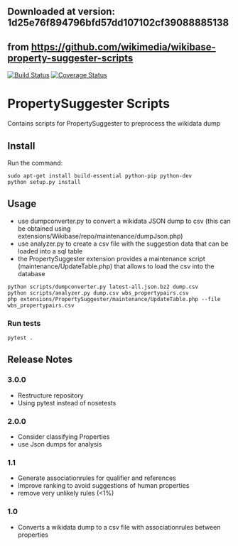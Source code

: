 ## Downloaded at version: 1d25e76f894796bfd57dd107102cf39088885138
## from https://github.com/wikimedia/wikibase-property-suggester-scripts


[![Build Status](https://travis-ci.org/wikimedia/wikibase-property-suggester-scripts.svg?branch=master)](https://travis-ci.org/wikimedia/wikibase-property-suggester-scripts)
[![Coverage Status](https://coveralls.io/repos/github/wikimedia/wikibase-property-suggester-scripts/badge.svg?branch=master)](https://coveralls.io/github/wikimedia/wikibase-property-suggester-scripts?branch=master)

# PropertySuggester Scripts
Contains scripts for PropertySuggester to preprocess the wikidata dump

## Install
Run the command:
```
sudo apt-get install build-essential python-pip python-dev
python setup.py install
```
## Usage 
- use dumpconverter.py to convert a wikidata JSON dump to csv (this can be obtained using extensions/Wikibase/repo/maintenance/dumpJson.php)
- use analyzer.py to create a csv file with the suggestion data that can be loaded into a sql table
- the PropertySuggester extension provides a maintenance script (maintenance/UpdateTable.php) that allows to load the csv into the database

```
python scripts/dumpconverter.py latest-all.json.bz2 dump.csv
python scripts/analyzer.py dump.csv wbs_propertypairs.csv
php extensions/PropertySuggester/maintenance/UpdateTable.php --file wbs_propertypairs.csv
```

### Run tests
```
pytest .
```

## Release Notes

### 3.0.0
* Restructure repository
* Using pytest instead of nosetests

### 2.0.0
* Consider classifying Properties
* use Json dumps for analysis

### 1.1
* Generate associationrules for qualifier and references
* Improve ranking to avoid suggestions of human properties
* remove very unlikely rules (<1%)

### 1.0
* Converts a wikidata dump to a csv file with associationrules between properties
